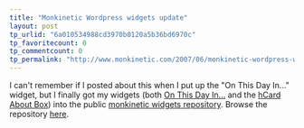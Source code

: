 ```yaml
---
title: "Monkinetic Wordpress widgets update"
layout: post
tp_urlid: "6a010534988cd3970b0120a5b36bd6970c"
tp_favoritecount: 0
tp_commentcount: 0
tp_permalink: "http://www.monkinetic.com/2007/06/monkinetic-wordpress-widgets-update.html"
---
```

I can&#39;t remember if I posted about this when I put up the &quot;On This Day In...&quot; widget, but I finally got my widgets (both [On This Day In...](http://redmonk.net/projects/widget_onthisday/) and the [hCard About Box](http://redmonk.net/projects/widget_hcard_about/)) into the public [monkinetic widgets repository](http://www.redmonk.net/svn/monkinetic_widgets/). Browse the repository [here](http://redmonk.net/websvn/listing.php?repname=monkinetic_widgets&amp;path=%2F&amp;sc=0).
